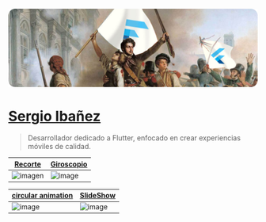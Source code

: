 ![cabecera](https://github.com/sergioIbz/assets/blob/master/revolution%201.png?raw=true)

# [Sergio Ibañez](https://www.linkedin.com/in/sergioibz/ "LinkedIn")

>Desarrollador dedicado a Flutter, enfocado en crear experiencias móviles de calidad.

|[Recorte](https://github.com/sergioIbz/recorte)|[Giroscopio](https://github.com/sergioIbz/osaka)|
|------------|------------|
|![imagen](https://github.com/sergioIbz/assets/raw/master/animaciones/recorte.gif)|![image](https://github.com/sergioIbz/assets/blob/master/animaciones/giroscopio.gif?raw=true)|

|[circular animation](https://github.com/sergioIbz/circular_animation)|[SlideShow](https://github.com/sergioIbz/slideshow)|
|------------|-------------|
|![image](https://github.com/sergioIbz/assets/raw/master/animaciones/arc.gif?raw=true)|![image](https://github.com/sergioIbz/assets/raw/master/animaciones/slide.gif)|
